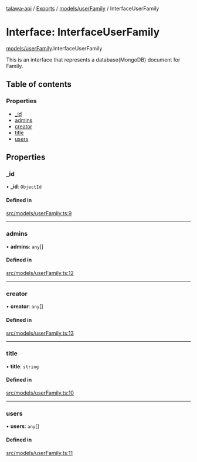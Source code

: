 [talawa-api](../README.md) / [Exports](../modules.md) / [models/userFamily](../modules/models_userFamily.md) / InterfaceUserFamily

# Interface: InterfaceUserFamily

[models/userFamily](../modules/models_userFamily.md).InterfaceUserFamily

This is an interface that represents a database(MongoDB) document for Family.

## Table of contents

### Properties

- [\_id](models_userFamily.InterfaceUserFamily.md#_id)
- [admins](models_userFamily.InterfaceUserFamily.md#admins)
- [creator](models_userFamily.InterfaceUserFamily.md#creator)
- [title](models_userFamily.InterfaceUserFamily.md#title)
- [users](models_userFamily.InterfaceUserFamily.md#users)

## Properties

### \_id

• **\_id**: `ObjectId`

#### Defined in

[src/models/userFamily.ts:9](https://github.com/PalisadoesFoundation/talawa-api/blob/e5f7a9d/src/models/userFamily.ts#L9)

___

### admins

• **admins**: `any`[]

#### Defined in

[src/models/userFamily.ts:12](https://github.com/PalisadoesFoundation/talawa-api/blob/e5f7a9d/src/models/userFamily.ts#L12)

___

### creator

• **creator**: `any`[]

#### Defined in

[src/models/userFamily.ts:13](https://github.com/PalisadoesFoundation/talawa-api/blob/e5f7a9d/src/models/userFamily.ts#L13)

___

### title

• **title**: `string`

#### Defined in

[src/models/userFamily.ts:10](https://github.com/PalisadoesFoundation/talawa-api/blob/e5f7a9d/src/models/userFamily.ts#L10)

___

### users

• **users**: `any`[]

#### Defined in

[src/models/userFamily.ts:11](https://github.com/PalisadoesFoundation/talawa-api/blob/e5f7a9d/src/models/userFamily.ts#L11)
